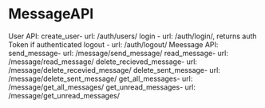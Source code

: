 # MessageAPI
User API: 
create_user- url: /auth/users/
login - url: /auth/login/, returns auth Token if authenticated
logout - url: /auth/logout/
Meessage API:
send_message- url: /message/send_message/
read_message- url: /message/read_message/
delete_recieved_message- url: /message/delete_recevied_message/
delete_sent_message- url: /message/delete_sent_message/
get_all_messages- url: /message/get_all_messages/
get_unread_messages- url: /message/get_unread_messages/


